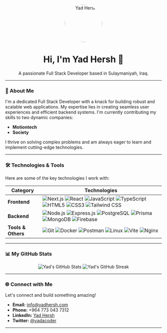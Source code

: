<div align="center">
  <a href="https://github.com/yadacoder">
    <img src="https://avatars.githubusercontent.com/u/134747225?v=4" width="120px;" alt="Yad Hersh" style="border-radius:50%;"/>
  </a>
  <h1>Hi, I'm Yad Hersh 👋</h1>
  <p>A passionate Full Stack Developer based in Sulaymaniyah, Iraq.</p>
</div>

---

### 🚀 About Me

I'm a dedicated Full Stack Developer with a knack for building robust and scalable web applications. My expertise lies in creating seamless user experiences and efficient backend systems. I'm currently contributing my skills to two dynamic companies:

- **Motiontech**
- **Society**

I thrive on solving complex problems and am always eager to learn and implement cutting-edge technologies.

---

### 🛠️ Technologies & Tools

Here are some of the key technologies I work with:

| Category | Technologies |
|---|---|
| **Frontend** | <img src="https://img.shields.io/badge/Next.js-000000?style=for-the-badge&logo=nextdotjs&logoColor=white" alt="Next.js"/> <img src="https://img.shields.io/badge/React-20232A?style=for-the-badge&logo=react&logoColor=61DAFB" alt="React"/> <img src="https://img.shields.io/badge/JavaScript-F7DF1E?style=for-the-badge&logo=javascript&logoColor=black" alt="JavaScript"/> <img src="https://img.shields.io/badge/TypeScript-007ACC?style=for-the-badge&logo=typescript&logoColor=white" alt="TypeScript"/> <img src="https://img.shields.io/badge/HTML5-E34F26?style=for-the-badge&logo=html5&logoColor=white" alt="HTML5"/> <img src="https://img.shields.io/badge/CSS3-1572B6?style=for-the-badge&logo=css3&logoColor=white" alt="CSS3"/> <img src="https://img.shields.io/badge/Tailwind_CSS-38B2AC?style=for-the-badge&logo=tailwind-css&logoColor=white" alt="Tailwind CSS"/> |
| **Backend** | <img src="https://img.shields.io/badge/Node.js-339933?style=for-the-badge&logo=nodedotjs&logoColor=white" alt="Node.js"/> <img src="https://img.shields.io/badge/Express.js-000000?style=for-the-badge&logo=express&logoColor=white" alt="Express.js"/> <img src="https://img.shields.io/badge/PostgreSQL-316192?style=for-the-badge&logo=postgresql&logoColor=white" alt="PostgreSQL"/> <img src="https://img.shields.io/badge/Prisma-2D3748?style=for-the-badge&logo=prisma&logoColor=white" alt="Prisma"/> <img src="https://img.shields.io/badge/MongoDB-47A248?style=for-the-badge&logo=mongodb&logoColor=white" alt="MongoDB"/> <img src="https://img.shields.io/badge/Firebase-FFCA28?style=for-the-badge&logo=firebase&logoColor=black" alt="Firebase"/> |
| **Tools & Others** | <img src="https://img.shields.io/badge/Git-F05032?style=for-the-badge&logo=git&logoColor=white" alt="Git"/> <img src="https://img.shields.io/badge/Docker-2496ED?style=for-the-badge&logo=docker&logoColor=white" alt="Docker"/> <img src="https://img.shields.io/badge/Postman-FF6C37?style=for-the-badge&logo=postman&logoColor=white" alt="Postman"/> <img src="https://img.shields.io/badge/Linux-FCC624?style=for-the-badge&logo=linux&logoColor=black" alt="Linux"/> <img src="https://img.shields.io/badge/Vite-646CFF?style=for-the-badge&logo=vite&logoColor=white" alt="Vite"/> <img src="https://img.shields.io/badge/Nginx-009639?style=for-the-badge&logo=nginx&logoColor=white" alt="Nginx"/> |

---

### 📊 My GitHub Stats

<div align="center">
  <img src="https://github-readme-stats.vercel.app/api?username=yadacoder&show_icons=true&theme=nord&hide_border=false&count_private=true" alt="Yad's GitHub Stats"/>
  <img src="https://github-readme-streak-stats.herokuapp.com/?user=yadacoder&theme=nord&hide_border=false" alt="Yad's GitHub Streak"/>
</div>

---

### 🌐 Connect with Me

Let's connect and build something amazing!

- **Email:** <a href="mailto:info@yadhersh.com">info@yadhersh.com</a>
- **Phone:** +964 773 043 7312
- **LinkedIn:** [Yad Hersh](https://www.linkedin.com/in/yad-hersh-a83a59247/)
- **Twitter:** <a href="https://twitter.com/yadacoder" target="_blank">@yadacoder</a>

---
